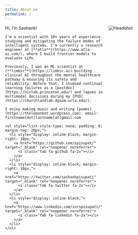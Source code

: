 ```yaml
---
title: About me
permalink: /
---
```


<div style="display: flex;">
  <div style="flex: 1; padding-right: 20px;">
    Hi, I’m Sashank! 
    
    I'm a scientist with 10+ years of experience studying and mitigating the failure modes of intelligent systems. I'm currently a research engineer at [**atla**](https://www.atla-ai.com/), where I build frontier models to evaluate LLMs.

    Previously, I was an ML scientist at [**limbic**](https://limbic.ai) building clinical AI throughout the mental healthcare pathway & ensuring its safety and reliability. Before that, I studied continual learning failures as a [postdoc](https://nivlab.princeton.edu/) and lapses in multimodal decisions during my [PhD](https://churchlandlab.dgsom.ucla.edu/).

    I enjoy making music and writing [poems](https://thelemonbot.wordpress.com). email: firstname[dot]lastname[at]gmail.com

    <ul style="list-style-type: none; padding: 0; margin-top: 20px;">
      <li style="display: inline-block; margin-right: 10px;">
        <a href="https://github.com/spisupat/" target="_blank" rel="noopener noreferrer">
          <i class="fab fa-github fa-2x"></i>
        </a>
      </li>
      <li style="display: inline-block; margin-right: 10px;">
        <a href="https://twitter.com/sashankpisupati" target="_blank" rel="noopener noreferrer">
          <i class="fab fa-twitter fa-2x"></i>
        </a>
      </li>
      <li style="display: inline-block;">
        <a href="https://www.linkedin.com/in/spisupati/" target="_blank" rel="noopener noreferrer">
          <i class="fab fa-linkedin fa-2x"></i>
        </a>
      </li>
    </ul>

  </div>
  <div style="flex: 1;">
    <img src="assets/headshot.jpg" alt="Headshot" style="max-width: 100%; height: auto;">
  </div>
</div>
